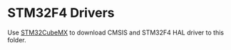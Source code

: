 # STM32F4 Drivers

Use [STM32CubeMX](https://www.st.com/en/development-tools/stm32cubemx.html) to download CMSIS and STM32F4 HAL driver to this folder.
